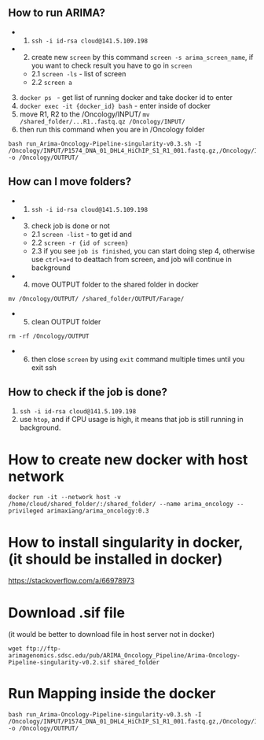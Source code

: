 ## How to run ARIMA?
- 1. `ssh -i id-rsa cloud@141.5.109.198`
- 2. create new `screen` by this command `screen -s arima_screen_name`, if you want to check result you have to go in `screen`
  - 2.1 `screen -ls` - list of screen
  - 2.2 `screen a`
3. `docker ps ` - get list of running docker and take docker id to enter
4. `docker exec -it {docker_id} bash` - enter inside of docker
5. move R1, R2 to the /Oncology/INPUT/ `mv /shared_folder/...R1..fastq.qz /Oncology/INPUT/`
6. then run this command when you are in /Oncology folder
```
bash run_Arima-Oncology-Pipeline-singularity-v0.3.sh -I /Oncology/INPUT/P1574_DNA_01_DHL4_HiChIP_S1_R1_001.fastq.gz,/Oncology/INPUT/P1574_DNA_01_DHL4_HiChIP_S1_R2_001.fastq.gz -o /Oncology/OUTPUT/
```
## How can I move folders?
- 1. `ssh -i id-rsa cloud@141.5.109.198`
- 3. check job is done or not
  - 2.1 `screen -list` - to get id and
  - 2.2 `screen -r {id of screen}` 
  - 2.3 if you see `job is finished`, you can start doing step 4, otherwise use `ctrl+a+d` to deattach from screen, and job will continue in background
- 4. move OUTPUT folder to the shared folder in docker
```
mv /Oncology/OUTPUT/ /shared_folder/OUTPUT/Farage/
```
- 5. clean OUTPUT folder
```
rm -rf /Oncology/OUTPUT
```
- 6. then close `screen` by using `exit` command multiple times until you exit ssh


## How to check if the job is done?
1. `ssh -i id-rsa cloud@141.5.109.198`
2. use `htop`, and if CPU usage is high, it means that job is still running in background.


# How to create new docker with host network
```
docker run -it --network host -v /home/cloud/shared_folder/:/shared_folder/ --name arima_oncology --privileged arimaxiang/arima_oncology:0.3
```

# How to install singularity in docker, (it should be installed in docker)
https://stackoverflow.com/a/66978973

# Download .sif file
(it would be better to download file in host server not in docker)
```
wget ftp://ftp-arimagenomics.sdsc.edu/pub/ARIMA_Oncology_Pipeline/Arima-Oncology-Pipeline-singularity-v0.2.sif shared_folder
```

# Run Mapping inside the docker
```
bash run_Arima-Oncology-Pipeline-singularity-v0.3.sh -I /Oncology/INPUT/P1574_DNA_01_DHL4_HiChIP_S1_R1_001.fastq.gz,/Oncology/INPUT/P1574_DNA_01_DHL4_HiChIP_S1_R2_001.fastq.gz -o /Oncology/OUTPUT/
```




